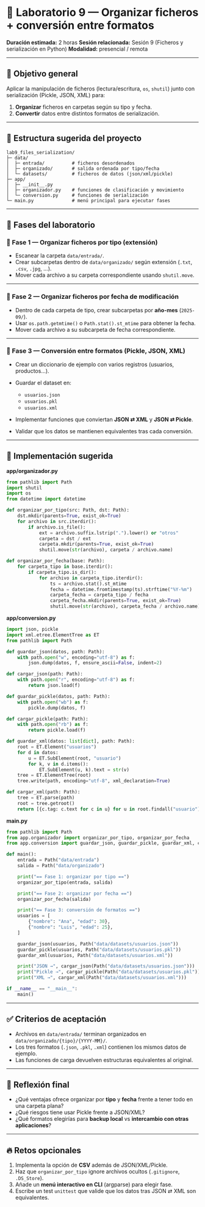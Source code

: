 # 🧭 Laboratorio 9 — Organizar ficheros + conversión entre formatos

**Duración estimada:** 2 horas
**Sesión relacionada:** Sesión 9 (Ficheros y serialización en Python)
**Modalidad:** presencial / remota

---

## 🎯 Objetivo general

Aplicar la manipulación de ficheros (lectura/escritura, `os`, `shutil`) junto con serialización (Pickle, JSON, XML) para:

1. **Organizar** ficheros en carpetas según su tipo y fecha.
2. **Convertir** datos entre distintos formatos de serialización.

---

## 📁 Estructura sugerida del proyecto

```
lab9_files_serialization/
├─ data/
│  ├─ entrada/          # ficheros desordenados
│  ├─ organizado/       # salida ordenada por tipo/fecha
│  └─ datasets/         # ficheros de datos (json/xml/pickle)
├─ app/
│  ├─ __init__.py
│  ├─ organizador.py    # funciones de clasificación y movimiento
│  └─ conversion.py     # funciones de serialización
└─ main.py              # menú principal para ejecutar fases
```

---

## 🔬 Fases del laboratorio

### 🔹 Fase 1 — Organizar ficheros por tipo (extensión)

* Escanear la carpeta `data/entrada/`.
* Crear subcarpetas dentro de `data/organizado/` según extensión (`.txt`, `.csv`, `.jpg`, …).
* Mover cada archivo a su carpeta correspondiente usando `shutil.move`.

---

### 🔹 Fase 2 — Organizar ficheros por fecha de modificación

* Dentro de cada carpeta de tipo, crear subcarpetas por **año-mes** (`2025-09/`).
* Usar `os.path.getmtime()` o `Path.stat().st_mtime` para obtener la fecha.
* Mover cada archivo a su subcarpeta de fecha correspondiente.

---

### 🔹 Fase 3 — Conversión entre formatos (Pickle, JSON, XML)

* Crear un diccionario de ejemplo con varios registros (usuarios, productos…).
* Guardar el dataset en:

  * `usuarios.json`
  * `usuarios.pkl`
  * `usuarios.xml`
* Implementar funciones que conviertan **JSON ⇄ XML** y **JSON ⇄ Pickle**.
* Validar que los datos se mantienen equivalentes tras cada conversión.

---

## 🧭 Implementación sugerida

**app/organizador.py**

```python
from pathlib import Path
import shutil
import os
from datetime import datetime

def organizar_por_tipo(src: Path, dst: Path):
    dst.mkdir(parents=True, exist_ok=True)
    for archivo in src.iterdir():
        if archivo.is_file():
            ext = archivo.suffix.lstrip(".").lower() or "otros"
            carpeta = dst / ext
            carpeta.mkdir(parents=True, exist_ok=True)
            shutil.move(str(archivo), carpeta / archivo.name)

def organizar_por_fecha(base: Path):
    for carpeta_tipo in base.iterdir():
        if carpeta_tipo.is_dir():
            for archivo in carpeta_tipo.iterdir():
                ts = archivo.stat().st_mtime
                fecha = datetime.fromtimestamp(ts).strftime("%Y-%m")
                carpeta_fecha = carpeta_tipo / fecha
                carpeta_fecha.mkdir(parents=True, exist_ok=True)
                shutil.move(str(archivo), carpeta_fecha / archivo.name)
```

**app/conversion.py**

```python
import json, pickle
import xml.etree.ElementTree as ET
from pathlib import Path

def guardar_json(datos, path: Path):
    with path.open("w", encoding="utf-8") as f:
        json.dump(datos, f, ensure_ascii=False, indent=2)

def cargar_json(path: Path):
    with path.open("r", encoding="utf-8") as f:
        return json.load(f)

def guardar_pickle(datos, path: Path):
    with path.open("wb") as f:
        pickle.dump(datos, f)

def cargar_pickle(path: Path):
    with path.open("rb") as f:
        return pickle.load(f)

def guardar_xml(datos: list[dict], path: Path):
    root = ET.Element("usuarios")
    for d in datos:
        u = ET.SubElement(root, "usuario")
        for k, v in d.items():
            ET.SubElement(u, k).text = str(v)
    tree = ET.ElementTree(root)
    tree.write(path, encoding="utf-8", xml_declaration=True)

def cargar_xml(path: Path):
    tree = ET.parse(path)
    root = tree.getroot()
    return [{c.tag: c.text for c in u} for u in root.findall("usuario")]
```

**main.py**

```python
from pathlib import Path
from app.organizador import organizar_por_tipo, organizar_por_fecha
from app.conversion import guardar_json, guardar_pickle, guardar_xml, cargar_json, cargar_pickle, cargar_xml

def main():
    entrada = Path("data/entrada")
    salida = Path("data/organizado")

    print("== Fase 1: organizar por tipo ==")
    organizar_por_tipo(entrada, salida)

    print("== Fase 2: organizar por fecha ==")
    organizar_por_fecha(salida)

    print("== Fase 3: conversión de formatos ==")
    usuarios = [
        {"nombre": "Ana", "edad": 30},
        {"nombre": "Luis", "edad": 25},
    ]

    guardar_json(usuarios, Path("data/datasets/usuarios.json"))
    guardar_pickle(usuarios, Path("data/datasets/usuarios.pkl"))
    guardar_xml(usuarios, Path("data/datasets/usuarios.xml"))

    print("JSON →", cargar_json(Path("data/datasets/usuarios.json")))
    print("Pickle →", cargar_pickle(Path("data/datasets/usuarios.pkl")))
    print("XML →", cargar_xml(Path("data/datasets/usuarios.xml")))

if __name__ == "__main__":
    main()
```

---

## ✅ Criterios de aceptación

* Archivos en `data/entrada/` terminan organizados en `data/organizado/{tipo}/{YYYY-MM}/`.
* Los tres formatos (`.json`, `.pkl`, `.xml`) contienen los mismos datos de ejemplo.
* Las funciones de carga devuelven estructuras equivalentes al original.

---

## 🧠 Reflexión final

* ¿Qué ventajas ofrece organizar por **tipo** y **fecha** frente a tener todo en una carpeta plana?
* ¿Qué riesgos tiene usar Pickle frente a JSON/XML?
* ¿Qué formatos elegirías para **backup local** vs **intercambio con otras aplicaciones**?

---

## 🔥 Retos opcionales

1. Implementa la opción de **CSV** además de JSON/XML/Pickle.
2. Haz que `organizar_por_tipo` ignore archivos ocultos (`.gitignore`, `.DS_Store`).
3. Añade un **menú interactivo en CLI** (argparse) para elegir fase.
4. Escribe un test `unittest` que valide que los datos tras JSON ⇄ XML son equivalentes.
